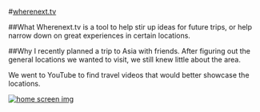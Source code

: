 

#[wherenext.tv](http://www.wherenext.tv/)

##What
Wherenext.tv is a tool to help stir up ideas for future trips, or help narrow down on great experiences in certain locations.

##Why
I recently planned a trip to Asia with friends. After figuring out the general locations we wanted to visit, we still knew little about the area.

We went to YouTube to find travel videos that would better showcase the locations.

[![home screen img](https://cldup.com/xcKtMHVrAO.png)](http://www.wherenext.tv/)
